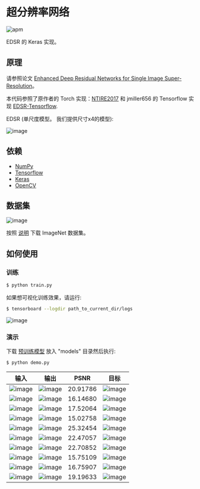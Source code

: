 # 超分辨率网络

![apm](https://img.shields.io/apm/l/vim-mode.svg)

EDSR 的 Keras 实现。

## 原理

请参照论文 [Enhanced Deep Residual Networks for Single Image Super-Resolution](https://arxiv.org/pdf/1707.02921.pdf)。

本代码参照了原作者的 Torch 实现：[NTIRE2017](https://github.com/LimBee/NTIRE2017) 和 jmiller656 的 Tensorflow 实现 [EDSR-Tensorflow](https://github.com/jmiller656/EDSR-Tensorflow).

EDSR (单尺度模型。 我们提供尺寸x4的模型):

![image](https://github.com/foamliu/Super-Resolution-Net/raw/master/images/EDSR.png)


## 依赖
- [NumPy](http://docs.scipy.org/doc/numpy-1.10.1/user/install.html)
- [Tensorflow](https://www.tensorflow.org/versions/r0.8/get_started/os_setup.html)
- [Keras](https://keras.io/#installation)
- [OpenCV](https://opencv-python-tutroals.readthedocs.io/en/latest/)

## 数据集

![image](https://github.com/foamliu/Super-Resolution-Net/raw/master/images/imagenet.png)

按照 [说明](https://github.com/foamliu/ImageNet-Downloader) 下载 ImageNet 数据集。


## 如何使用


### 训练
```bash
$ python train.py
```

如果想可视化训练效果，请运行:
```bash
$ tensorboard --logdir path_to_current_dir/logs
```

![image](https://github.com/foamliu/Super-Resolution-Net/raw/master/images/learning_curve.png)

### 演示
下载 [预训练模型](https://github.com/foamliu/Super-Resolution-Net/releases/download/untagged-0b1ce773ce0ef13ac79a/model.16-9.0500.hdf5) 放入 "models" 目录然后执行:

```bash
$ python demo.py
```

输入 | 输出 | PSNR | 目标 |
|---|---|---|---|
|![image](https://github.com/foamliu/Super-Resolution-Net/raw/master/images/0_image.png) | ![image](https://github.com/foamliu/Super-Resolution-Net/raw/master/images/0_out.png)| 20.91786 | ![image](https://github.com/foamliu/Super-Resolution-Net/raw/master/images/0_gt.png)|
|![image](https://github.com/foamliu/Super-Resolution-Net/raw/master/images/1_image.png) | ![image](https://github.com/foamliu/Super-Resolution-Net/raw/master/images/1_out.png)| 16.14680 | ![image](https://github.com/foamliu/Super-Resolution-Net/raw/master/images/1_gt.png)|
|![image](https://github.com/foamliu/Super-Resolution-Net/raw/master/images/2_image.png) | ![image](https://github.com/foamliu/Super-Resolution-Net/raw/master/images/2_out.png)| 17.52064 | ![image](https://github.com/foamliu/Super-Resolution-Net/raw/master/images/2_gt.png)|
|![image](https://github.com/foamliu/Super-Resolution-Net/raw/master/images/3_image.png) | ![image](https://github.com/foamliu/Super-Resolution-Net/raw/master/images/3_out.png)| 15.02758 | ![image](https://github.com/foamliu/Super-Resolution-Net/raw/master/images/3_gt.png)|
|![image](https://github.com/foamliu/Super-Resolution-Net/raw/master/images/4_image.png) | ![image](https://github.com/foamliu/Super-Resolution-Net/raw/master/images/4_out.png)| 25.32454 | ![image](https://github.com/foamliu/Super-Resolution-Net/raw/master/images/4_gt.png)|
|![image](https://github.com/foamliu/Super-Resolution-Net/raw/master/images/5_image.png) | ![image](https://github.com/foamliu/Super-Resolution-Net/raw/master/images/5_out.png)| 22.47057 | ![image](https://github.com/foamliu/Super-Resolution-Net/raw/master/images/5_gt.png)|
|![image](https://github.com/foamliu/Super-Resolution-Net/raw/master/images/6_image.png) | ![image](https://github.com/foamliu/Super-Resolution-Net/raw/master/images/6_out.png)| 22.70852 | ![image](https://github.com/foamliu/Super-Resolution-Net/raw/master/images/6_gt.png)|
|![image](https://github.com/foamliu/Super-Resolution-Net/raw/master/images/7_image.png) | ![image](https://github.com/foamliu/Super-Resolution-Net/raw/master/images/7_out.png)| 15.75109 | ![image](https://github.com/foamliu/Super-Resolution-Net/raw/master/images/7_gt.png)|
|![image](https://github.com/foamliu/Super-Resolution-Net/raw/master/images/8_image.png) | ![image](https://github.com/foamliu/Super-Resolution-Net/raw/master/images/8_out.png)| 16.75907 | ![image](https://github.com/foamliu/Super-Resolution-Net/raw/master/images/8_gt.png)|
|![image](https://github.com/foamliu/Super-Resolution-Net/raw/master/images/9_image.png) | ![image](https://github.com/foamliu/Super-Resolution-Net/raw/master/images/9_out.png)| 19.19633 | ![image](https://github.com/foamliu/Super-Resolution-Net/raw/master/images/9_gt.png)|

